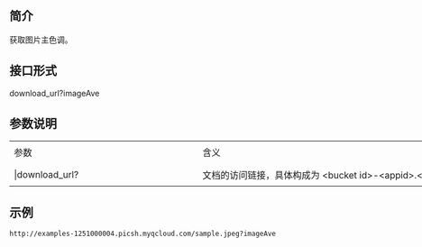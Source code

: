 ## 简介
获取图片主色调。
## 接口形式
 download_url?imageAve
 ## 参数说明
<table width="1336" border="0" cellpadding="0" cellspacing="0" style='width:1002.00pt;border-collapse:collapse;table-layout:fixed;'>
   <col width="325" style='mso-width-source:userset;mso-width-alt:10400;'/>
   <col width="1011" style='mso-width-source:userset;mso-width-alt:32352;'/>
   <tr height="40" style='height:30.00pt;mso-height-source:userset;mso-height-alt:600;'>
    <td class="xl65" height="40" width="325" style='height:30.00pt;width:243.75pt;' x:str>参数</td>
    <td class="xl65" width="1011" style='width:758.25pt;' x:str>含义</td>
   </tr>
   <tr height="40" style='height:30.00pt;mso-height-source:userset;mso-height-alt:600;'>
    <td height="40" style='height:30.00pt;' x:str>|download_url?</td>
    <td x:str>文档的访问链接，具体构成为 &lt;bucket id&gt;-&lt;appid&gt;.&lt;picture region&gt;.&lt;domain&gt;.com/&lt;picture name&gt;<span style='mso-spacerun:yes;'>&nbsp;&nbsp;&nbsp;&nbsp;&nbsp;&nbsp;&nbsp;&nbsp;&nbsp;&nbsp;&nbsp;&nbsp;&nbsp;&nbsp;</span></td>
   </tr>
   <![if supportMisalignedColumns]>
    <tr width="0" style='display:none;'>
     <td width="325" style='width:244;'></td>
     <td width="1011" style='width:758;'></td>
    </tr>
   <![endif]>
  </table>

## 示例
```
http://examples-1251000004.picsh.myqcloud.com/sample.jpeg?imageAve
```
